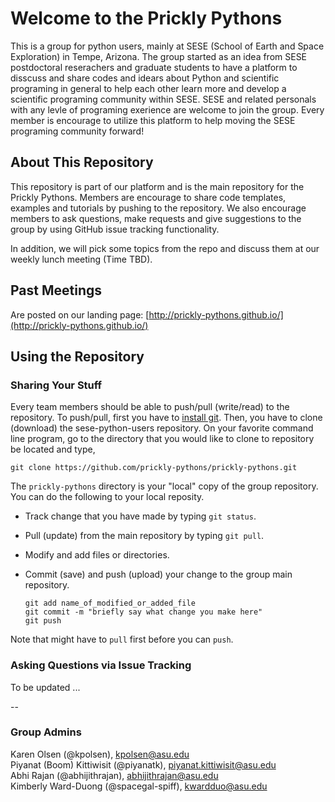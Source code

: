 # Welcome to the Prickly Pythons
This is a group for python users, mainly at SESE (School of Earth and Space Exploration) in Tempe, Arizona. The group started as an idea from SESE postdoctoral reserachers and graduate students to have a platform to disscuss and share codes and idears about Python and scientific programing in general to help each other learn more and develop a scientific programing community within SESE. SESE and related personals with any levle of programing exerience are welcome to join the group. Every member is encourage to utilize this platform to help moving the SESE programing community forward!

## About This Repository
This repository is part of our platform and is the main repository for the Prickly Pythons. Members are encourage to share code templates, examples and tutorials by pushing to the repository. We also encourage members to ask questions, make requests and give suggestions to the group by using GitHub issue tracking functionality.

In addition, we will pick some topics from the repo and discuss them at our weekly lunch meeting (Time TBD). 

## Past Meetings
Are posted on our landing page: [http://prickly-pythons.github.io/](http://prickly-pythons.github.io/)

## Using the Repository
### Sharing Your Stuff 
Every team members should be able to push/pull (write/read) to the repository. To push/pull, first you have to [install git](https://git-scm.com/book/en/v2/Getting-Started-Installing-Git). Then, you have to clone (download) the sese-python-users repository. On your favorite command line program, go to the directory that you would like to clone to repository be located and type,

```
git clone https://github.com/prickly-pythons/prickly-pythons.git
```

The `prickly-pythons` directory is your "local" copy of the group repository. You can do the following to your local reposity.

* Track change that you have made by typing `git status`.
* Pull (update) from the main repository by typing `git pull`.
* Modify and add files or directories.
* Commit (save) and push (upload) your change to the group main repository.

    ````
    git add name_of_modified_or_added_file
    git commit -m "briefly say what change you make here"
    git push
    ````

Note that might have to `pull` first before you can `push`.

### Asking Questions via Issue Tracking
To be updated ...

--
### Group Admins
Karen Olsen (@kpolsen), <kpolsen@asu.edu>    
Piyanat (Boom) Kittiwisit (@piyanatk), <piyanat.kittiwisit@asu.edu>    
Abhi Rajan (@abhijithrajan), <abhijithrajan@asu.edu>    
Kimberly Ward-Duong (@spacegal-spiff), <kwardduo@asu.edu>
